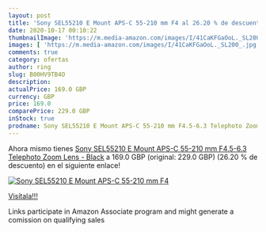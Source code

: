 ```yaml
---
layout: post
title: 'Sony SEL55210 E Mount APS-C 55-210 mm F4 al 26.20 % de descuento'
date: 2020-10-17 00:10:22
thumbnailImage: 'https://m.media-amazon.com/images/I/41CaKFGaOoL._SL200_.jpg'
images: [ 'https://m.media-amazon.com/images/I/41CaKFGaOoL._SL200_.jpg' ]
comments: true
category: ofertas
author: ring
slug: B00HV9TB4O
description:
actualPrice: 169.0 GBP
currency: GBP
price: 169.0
comparePrice: 229.0 GBP
inStock: true
prodname: Sony SEL55210 E Mount APS-C 55-210 mm F4.5-6.3 Telephoto Zoom Lens - Black
---
```


Ahora mismo tienes [Sony SEL55210 E Mount APS-C 55-210 mm F4.5-6.3 Telephoto Zoom Lens - Black](https://www.amazon.co.uk/dp/B00HV9TB4O/?tag=tolees0a-21) a 169.0 GBP (original: 229.0 GBP) (26.20 %  de descuento) en el siguiente enlace!

[![Sony SEL55210 E Mount APS-C 55-210 mm F4](https://m.media-amazon.com/images/I/41CaKFGaOoL._SL200_.jpg)](https://www.amazon.co.uk/dp/B00HV9TB4O/?tag=tolees0a-21)

[Visítala!!!](https://www.amazon.co.uk/dp/B00HV9TB4O/?tag=tolees0a-21)

Links participate in Amazon Associate program and might generate a comission on qualifying sales
